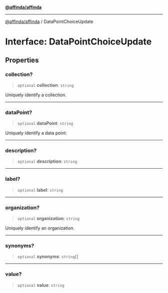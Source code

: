 [**@affinda/affinda**](../README.md)

***

[@affinda/affinda](../globals.md) / DataPointChoiceUpdate

# Interface: DataPointChoiceUpdate

## Properties

### collection?

> `optional` **collection**: `string`

Uniquely identify a collection.

***

### dataPoint?

> `optional` **dataPoint**: `string`

Uniquely identify a data point.

***

### description?

> `optional` **description**: `string`

***

### label?

> `optional` **label**: `string`

***

### organization?

> `optional` **organization**: `string`

Uniquely identify an organization.

***

### synonyms?

> `optional` **synonyms**: `string`[]

***

### value?

> `optional` **value**: `string`
